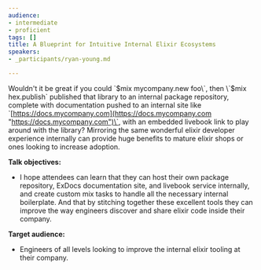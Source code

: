 ```yaml
---
audience:
- intermediate
- proficient
tags: []
title: A Blueprint for Intuitive Internal Elixir Ecosystems
speakers:
- _participants/ryan-young.md

---
```

Wouldn't it be great if you could \`$mix mycompany.new foo\`, then \`$mix hex.publish\` published that library to an internal package repository, complete with documentation pushed to an internal site like \`[https://docs.mycompany.com](https://docs.mycompany.com "https://docs.mycompany.com")\`, with an embedded livebook link to play around with the library? Mirroring the same wonderful elixir developer experience internally can provide huge benefits to mature elixir shops or ones looking to increase adoption.

**Talk objectives:**

* I hope attendees can learn that they can host their own package repository, ExDocs documentation site, and livebook service internally, and create custom mix tasks to handle all the necessary internal boilerplate. And that by stitching together these excellent tools they can improve the way engineers discover and share elixir code inside their company.

**Target audience:**

* Engineers of all levels looking to improve the internal elixir tooling at their company.